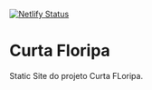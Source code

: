 [![Netlify Status](https://api.netlify.com/api/v1/badges/17fe8951-108e-4475-8ab6-ff248daad72b/deploy-status)](https://app.netlify.com/sites/curtafloripa/deploys)

# Curta Floripa

Static Site do projeto Curta FLoripa.
